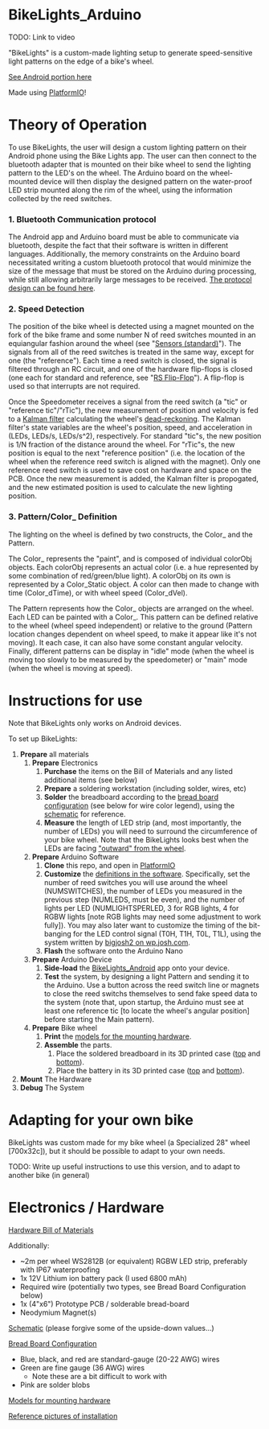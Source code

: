 # BikeLights_Arduino

TODO:  Link to video

"BikeLights" is a custom-made lighting setup to generate speed-sensitive light patterns on the edge of a bike's wheel.

[See Android portion here](https://github.com/samuelgbrown/BikeLights_Android)

Made using [PlatformIO](https://platformio.org/)!



# Theory of Operation
To use BikeLights, the user will design a custom lighting pattern on their Android phone using the Bike Lights app.  The user can then connect to the bluetooth adapter that is mounted on their bike wheel to send the lighting pattern to the LED's on the wheel.  The Arduino board on the wheel-mounted device will then display the designed pattern on the water-proof LED strip mounted along the rim of the wheel, using the information collected by the reed switches.

### 1. Bluetooth Communication protocol
The Android app and Arduino board must be able to communicate via bluetooth, despite the fact that their software is written in different languages.  Additionally, the memory constraints on the Arduino board necessitated writing a custom bluetooth protocol that would minimize the size of the message that must be stored on the Arduino during processing, while still allowing arbitrarily large messages to be received.  [The protocol design can be found here](https://github.com/samuelgbrown/BikeLights_Arduino/blob/master/bluetooth_protocol.txt).

### 2. Speed Detection
The position of the bike wheel is detected using a magnet mounted on the fork of the bike frame and some number N of reed switches mounted in an equiangular fashion around the wheel (see "[Sensors (standard)](https://github.com/samuelgbrown/BikeLights_Arduino/blob/master/Bike_Lights_refined_schem.png)").  The signals from all of the reed switches is treated in the same way, except for one (the "reference").  Each time a reed switch is closed, the signal is filtered through an RC circuit, and one of the hardware flip-flops is closed (one each for standard and reference, see "[RS Flip-Flop](https://github.com/samuelgbrown/BikeLights_Arduino/blob/master/Bike_Lights_refined_schem.png)").  A flip-flop is used so that interrupts are not required.

Once the Speedometer receives a signal from the reed switch (a "tic" or "reference tic"/"rTic"), the new measurement of position and velocity is fed to a [Kalman filter](https://en.wikipedia.org/wiki/Kalman_filter) calculating the wheel's [dead-reckoning](https://en.wikipedia.org/wiki/Dead_reckoning).  The Kalman filter's state variables are the wheel's position, speed, and acceleration in (LEDs, LEDs/s, LEDs/s^2), respectively.  For standard "tic"s, the new position is 1/N fraction of the distance around the wheel.  For "rTic"s, the new position is equal to the next "reference position" (i.e. the location of the wheel when the reference reed switch is aligned with the magnet).  Only one reference reed switch is used to save cost on hardware and space on the PCB.  Once the new measurement is added, the Kalman filter is propogated, and the new estimated position is used to calculate the new lighting position.

### 3. Pattern/Color_ Definition
The lighting on the wheel is defined by two constructs, the Color_ and the Pattern.

The Color_ represents the "paint", and is composed of individual colorObj objects.  Each colorObj represents an actual color (i.e. a hue represented by some combination of red/green/blue light).  A colorObj on its own is represented by a Color_Static object.  A color can then made to change with time (Color_dTime), or with wheel speed (Color_dVel).

The Pattern represents how the Color_ objects are arranged on the wheel.  Each LED can be painted with a Color_.  This pattern can be defined relative to the wheel (wheel speed independent) or relative to the ground (Pattern location changes dependent on wheel speed, to make it appear like it's not moving).  It each case, it can also have some constant angular velocity.  Finally, different patterns can be display in "idle" mode (when the wheel is moving too slowly to be measured by the speedometer) or "main" mode (when the wheel is moving at speed).

# Instructions for use
Note that BikeLights only works on Android devices.

To set up BikeLights:
1. **Prepare** all materials
    1. **Prepare** Electronics
        1. **Purchase** the items on the Bill of Materials and any listed additional items (see below)
        2. **Prepare** a soldering workstation (including solder, wires, etc)
        3. **Solder** the breadboard according to the [bread board configuration](https://github.com/samuelgbrown/BikeLights_Arduino/blob/master/Bike_Lights_refined_bb.png) (see below for wire color legend), using the [schematic](https://github.com/samuelgbrown/BikeLights_Arduino/blob/master/Bike_Lights_refined_schem.png) for reference.
        4. **Measure** the length of LED strip (and, most importantly, the number of LEDs) you will need to surround the circumference of your bike wheel.  Note that the BikeLights looks best when the LEDs are facing ["outward" from the wheel](https://github.com/samuelgbrown/BikeLights_Arduino/blob/master/pics/Reed%20Switch%20Positioning.jpg).
    2. **Prepare** Arduino Software
        1. **Clone** this repo, and open in [PlatformIO](https://platformio.org/)
        2. **Customize** the [definitions in the software](https://github.com/samuelgbrown/BikeLights_Arduino/blob/master/include/Definitions.h#L65).  Specifically, set the number of reed switches you will use around the wheel (NUMSWITCHES), the number of LEDs you measured in the previous step (NUMLEDS, must be even), and the number of lights per LED (NUMLIGHTSPERLED, 3 for RGB lights, 4 for RGBW lights [note RGB lights may need some adjustment to work fully]).  You may also later want to customize the timing of the bit-banging for the LED control signal (T0H, T1H, T0L, T1L), using the system written by [bigjosh2 on wp.josh.com](https://wp.josh.com/2014/05/13/ws2812-neopixels-are-not-so-finicky-once-you-get-to-know-them/).
        3. **Flash** the software onto the Arduino Nano
    3. **Prepare** Arduino Device
        1. **Side-load** the [BikeLights_Android](https://github.com/samuelgbrown/BikeLights_Android) app onto your device.
        2. **Test** the system, by designing a light Pattern and sending it to the Arduino.  Use a button across the reed switch line or magnets to close the reed switchs themselves to send fake speed data to the system (note that, upon startup, the Arduino must see at least one reference tic [to locate the wheel's angular position] before starting the Main pattern).
    4. **Prepare** Bike wheel
        1. **Print** the [models for the mounting hardware](https://github.com/samuelgbrown/BikeLights_Arduino/tree/master/models).
        2. **Assemble** the parts.
            1. Place the soldered breadboard in its 3D printed case ([top](https://github.com/samuelgbrown/BikeLights_Arduino/tree/master/models/Bike_Lights_Case_Top_New_Final.stl) and [bottom](https://github.com/samuelgbrown/BikeLights_Arduino/tree/master/models/Bike_Lights_Case_Bottom_New_Final.stl)).
            2. Place the battery in its 3D printed case ([top](https://github.com/samuelgbrown/BikeLights_Arduino/tree/master/models/Bike_Lights_Battery_Case_Top_Final.stl) and [bottom](https://github.com/samuelgbrown/BikeLights_Arduino/tree/master/models/Bike_Lights_Battery_Case_Bottom_Final.stl)).
2. **Mount** The Hardware
3. **Debug** The System
        

# Adapting for your own bike
BikeLights was custom made for my bike wheel (a Specialized 28" wheel [700x32c]), but it should be possible to adapt to your own needs. 

TODO: Write up useful instructions to use this version, and to adapt to another bike (in general)

# Electronics / Hardware
[Hardware Bill of Materials](https://htmlpreview.github.io/?https://github.com/samuelgbrown/BikeLights_Arduino/blob/master/Bike_Lights_refined_bom.html)

Additionally:
  * ~2m per wheel WS2812B (or equivalent) RGBW LED strip, preferably with IP67 waterproofing
  * 1x 12V Lithium ion battery pack (I used 6800 mAh)
  * Required wire (potentially two types, see Bread Board Configuration below)
  * 1x (4"x6") Prototype PCB / solderable bread-board
  * Neodymium Magnet(s)


[Schematic](https://github.com/samuelgbrown/BikeLights_Arduino/blob/master/Bike_Lights_refined_schem.png) (please forgive some of the upside-down values...)


[Bread Board Configuration](https://github.com/samuelgbrown/BikeLights_Arduino/blob/master/Bike_Lights_refined_bb.png)
  * Blue, black, and red are standard-gauge (20-22 AWG) wires
  * Green are fine gauge (36 AWG) wires
    * Note these are a bit difficult to work with
  * Pink are solder blobs


[Models for mounting hardware](https://github.com/samuelgbrown/BikeLights_Arduino/tree/master/models)


[Reference pictures of installation](https://github.com/samuelgbrown/BikeLights_Arduino/tree/master/pics)
